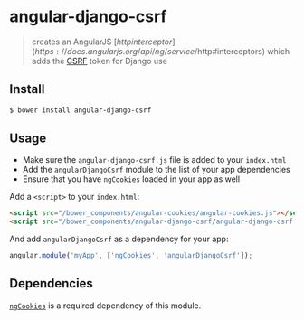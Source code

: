 # angular-django-csrf
> creates an AngularJS [$http interceptor](https://docs.angularjs.org/api/ng/service/$http#interceptors) which adds the [CSRF](https://docs.djangoproject.com/en/dev/ref/csrf/) token for Django use

## Install
```sh
$ bower install angular-django-csrf
```

## Usage
- Make sure the `angular-django-csrf.js` file is added to your `index.html`
- Add the `angularDjangoCsrf` module to the list of your app dependencies
- Ensure that you have `ngCookies` loaded in your app as well


Add a `<script>` to your `index.html`:

```html
<script src="/bower_components/angular-cookies/angular-cookies.js"></script>
<script src="/bower_components/angular-django-csrf/angular-django-csrf.js"></script>
```

And add `angularDjangoCsrf` as a dependency for your app:

```js
angular.module('myApp', ['ngCookies', 'angularDjangoCsrf']);
```

## Dependencies
[`ngCookies`](https://docs.angularjs.org/api/ngCookies) is a required dependency of this module.
